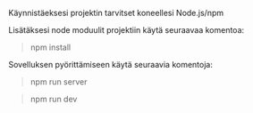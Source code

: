 Käynnistäeksesi projektin tarvitset koneellesi Node.js/npm

Lisätäksesi node moduulit projektiin käytä seuraavaa komentoa:
>npm install

Sovelluksen pyörittämiseen käytä seuraavia komentoja:
>npm run server

>npm run dev
